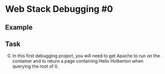 # Web Stack Debugging #0

## Example


## Task
0) In this first debugging project, you will need to get Apache to run on the container and to return a page containing Hello Holberton when querying the root of it.
